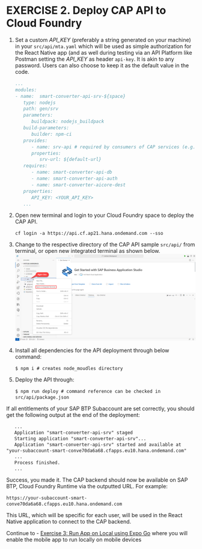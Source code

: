 # EXERCISE 2. Deploy CAP API to Cloud Foundry

1. Set a custom _API_KEY_ (preferably a string generated on your machine) in your `src/api/mta.yaml` which will be used as simple authorization for the React Native app (and as well during testing via an API Platform like Postman setting the _API_KEY_ as header `api-key`. It is akin to any password. Users can also choose to keep it as the default value in the code.

   ```yaml
   ...
   modules:
   - name:  smart-converter-api-srv-${space}
      type: nodejs
      path: gen/srv
      parameters:
         buildpack: nodejs_buildpack
      build-parameters:
         builder: npm-ci
      provides:
         - name: srv-api # required by consumers of CAP services (e.g. approuter)
         properties:
            srv-url: ${default-url}
      requires:
         - name: smart-converter-api-db
         - name: smart-converter-api-auth
         - name: smart-converter-aicore-dest
      properties:
         API_KEY: <YOUR_API_KEY>
      ...
   ```

2. Open new terminal and login to your Cloud Foundry space to deploy the CAP API.
   ```conosle
   cf login -a https://api.cf.ap21.hana.ondemand.com --sso

   ```
3. Change to the respective directory of the CAP API sample `src/api/` from terminal, or open new integrated terminal as shown below.
  ![integ_terminal](../assets/open_integ_terminal.png)

4. Install all dependencies for the API deployment through below command:
   ```console
   $ npm i # creates node_moudles directory
   ```
7. Deploy the API through:
   ```console
   $ npm run deploy # command reference can be checked in src/api/package.json
   ```

If all entitlements of your SAP BTP Subaccount are set correctly, you should get the following output at the end of the deployment:

```console
   ...
   Application "smart-converter-api-srv" staged
   Starting application "smart-converter-api-srv"...
   Application "smart-converter-api-srv" started and available at "your-subaccount-smart-conve70da6a68.cfapps.eu10.hana.ondemand.com"
   ...
   Process finished.
   ...
```

Success, you made it. The CAP backend should now be available on SAP BTP, Cloud Foundry Runtime via the outputted URL. For example:
```console
https://your-subaccount-smart-conve70da6a68.cfapps.eu10.hana.ondemand.com
```
This URL, which will be specific for each user, will be used in the React Native application to connect to the CAP backend.

Continue to - [Exercise 3: Run App on Local using Expo Go](../ex3.3/README.md) where you will enable the mobile app to run locally on mobile devices
